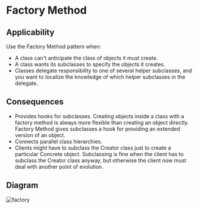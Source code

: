 # Factory Method

## Applicability

Use the Factory Method pattern when:

* A class can't anticipate the class of objects it must create.
* A class wants its subclasses to specify the objects it creates.
* Classes delegate responsibility to one of several helper subclasses, and you want to localize the knowledge of which helper subclasses in the delegate.

## Consequences

* Provides hooks for subclasses. Creating objects inside a class with a factory method is always more flexible than creating an object directly. Factory Method gives subclasses a hook for providing an extended version of an object.
* Connects parallel class hierarchies.
* Clients might have to subclass the Creator class just to create a particular Concrete object. Subclassing is fine when the client has to subclass the Creator class anyway, but otherwise the client now must deal with another point of evolution.

## Diagram

![factory](https://www.dofactory.com/images/diagrams/net/factory.gif)